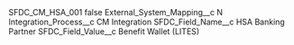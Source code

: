 <?xml version="1.0" encoding="UTF-8"?>
<CustomMetadata xmlns="http://soap.sforce.com/2006/04/metadata" xmlns:xsi="http://www.w3.org/2001/XMLSchema-instance" xmlns:xsd="http://www.w3.org/2001/XMLSchema">
    <label>SFDC_CM_HSA_001</label>
    <protected>false</protected>
    <values>
        <field>External_System_Mapping__c</field>
        <value xsi:type="xsd:string">N</value>
    </values>
    <values>
        <field>Integration_Process__c</field>
        <value xsi:type="xsd:string">CM Integration</value>
    </values>
    <values>
        <field>SFDC_Field_Name__c</field>
        <value xsi:type="xsd:string">HSA Banking Partner</value>
    </values>
    <values>
        <field>SFDC_Field_Value__c</field>
        <value xsi:type="xsd:string">Benefit Wallet (LITES)</value>
    </values>
</CustomMetadata>

